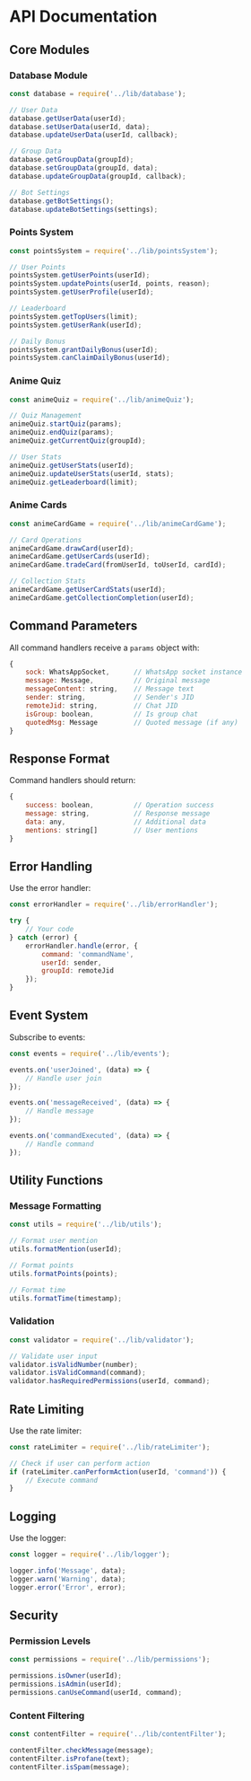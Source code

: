 # API Documentation

## Core Modules

### Database Module
```javascript
const database = require('../lib/database');

// User Data
database.getUserData(userId);
database.setUserData(userId, data);
database.updateUserData(userId, callback);

// Group Data
database.getGroupData(groupId);
database.setGroupData(groupId, data);
database.updateGroupData(groupId, callback);

// Bot Settings
database.getBotSettings();
database.updateBotSettings(settings);
```

### Points System
```javascript
const pointsSystem = require('../lib/pointsSystem');

// User Points
pointsSystem.getUserPoints(userId);
pointsSystem.updatePoints(userId, points, reason);
pointsSystem.getUserProfile(userId);

// Leaderboard
pointsSystem.getTopUsers(limit);
pointsSystem.getUserRank(userId);

// Daily Bonus
pointsSystem.grantDailyBonus(userId);
pointsSystem.canClaimDailyBonus(userId);
```

### Anime Quiz
```javascript
const animeQuiz = require('../lib/animeQuiz');

// Quiz Management
animeQuiz.startQuiz(params);
animeQuiz.endQuiz(params);
animeQuiz.getCurrentQuiz(groupId);

// User Stats
animeQuiz.getUserStats(userId);
animeQuiz.updateUserStats(userId, stats);
animeQuiz.getLeaderboard(limit);
```

### Anime Cards
```javascript
const animeCardGame = require('../lib/animeCardGame');

// Card Operations
animeCardGame.drawCard(userId);
animeCardGame.getUserCards(userId);
animeCardGame.tradeCard(fromUserId, toUserId, cardId);

// Collection Stats
animeCardGame.getUserCardStats(userId);
animeCardGame.getCollectionCompletion(userId);
```

## Command Parameters

All command handlers receive a `params` object with:
```javascript
{
    sock: WhatsAppSocket,      // WhatsApp socket instance
    message: Message,          // Original message
    messageContent: string,    // Message text
    sender: string,            // Sender's JID
    remoteJid: string,         // Chat JID
    isGroup: boolean,          // Is group chat
    quotedMsg: Message         // Quoted message (if any)
}
```

## Response Format

Command handlers should return:
```javascript
{
    success: boolean,          // Operation success
    message: string,           // Response message
    data: any,                 // Additional data
    mentions: string[]         // User mentions
}
```

## Error Handling

Use the error handler:
```javascript
const errorHandler = require('../lib/errorHandler');

try {
    // Your code
} catch (error) {
    errorHandler.handle(error, {
        command: 'commandName',
        userId: sender,
        groupId: remoteJid
    });
}
```

## Event System

Subscribe to events:
```javascript
const events = require('../lib/events');

events.on('userJoined', (data) => {
    // Handle user join
});

events.on('messageReceived', (data) => {
    // Handle message
});

events.on('commandExecuted', (data) => {
    // Handle command
});
```

## Utility Functions

### Message Formatting
```javascript
const utils = require('../lib/utils');

// Format user mention
utils.formatMention(userId);

// Format points
utils.formatPoints(points);

// Format time
utils.formatTime(timestamp);
```

### Validation
```javascript
const validator = require('../lib/validator');

// Validate user input
validator.isValidNumber(number);
validator.isValidCommand(command);
validator.hasRequiredPermissions(userId, command);
```

## Rate Limiting

Use the rate limiter:
```javascript
const rateLimiter = require('../lib/rateLimiter');

// Check if user can perform action
if (rateLimiter.canPerformAction(userId, 'command')) {
    // Execute command
}
```

## Logging

Use the logger:
```javascript
const logger = require('../lib/logger');

logger.info('Message', data);
logger.warn('Warning', data);
logger.error('Error', error);
```

## Security

### Permission Levels
```javascript
const permissions = require('../lib/permissions');

permissions.isOwner(userId);
permissions.isAdmin(userId);
permissions.canUseCommand(userId, command);
```

### Content Filtering
```javascript
const contentFilter = require('../lib/contentFilter');

contentFilter.checkMessage(message);
contentFilter.isProfane(text);
contentFilter.isSpam(message);
``` 